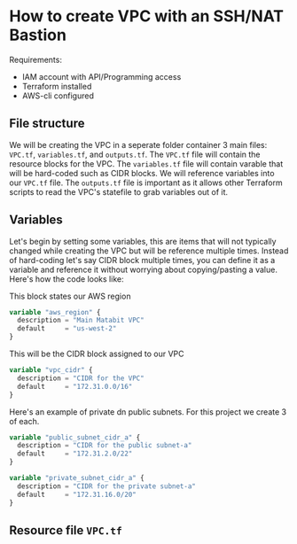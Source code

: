 # How to create VPC with an SSH/NAT Bastion
Requirements:

* IAM account with API/Programming access
* Terraform installed
* AWS-cli configured

## File structure
We will be creating the VPC in a seperate folder container 3 main files: `VPC.tf`, `variables.tf`, and `outputs.tf`. The `VPC.tf` file will contain the resource blocks for the VPC. The `variables.tf` file will contain varable that will be hard-coded such as CIDR blocks. We will reference variables into our `VPC.tf` file. The `outputs.tf` file is important as it allows other Terraform scripts to read the VPC's statefile to grab variables out of it.

## Variables 
Let's begin by setting some variables, this are items that will not typically changed while creating the VPC but will be reference multiple times. Instead of hard-coding let's say CIDR block multiple times, you can define it as a variable and reference it without worrying about copying/pasting a value. Here's how the code looks like:

This block states our AWS region 
```Terraform
variable "aws_region" {
  description = "Main Matabit VPC"
  default     = "us-west-2"
}
```

This will be the CIDR block assigned to our VPC
```Terraform
variable "vpc_cidr" {
  description = "CIDR for the VPC"
  default     = "172.31.0.0/16"
}
``` 

Here's an example of private dn public subnets. For this project we create 3 of each.
```Terraform
variable "public_subnet_cidr_a" {
  description = "CIDR for the public subnet-a"
  default     = "172.31.2.0/22"
}

variable "private_subnet_cidr_a" {
  description = "CIDR for the private subnet-a"
  default     = "172.31.16.0/20"
}

```

## Resource file `VPC.tf`
